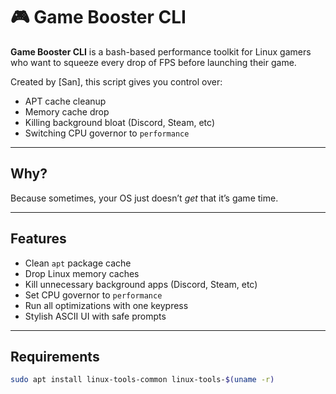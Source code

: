 # 🎮 Game Booster CLI

**Game Booster CLI** is a bash-based performance toolkit for Linux gamers who want to squeeze every drop of FPS before launching their game.

Created by [San], this script gives you control over:
- APT cache cleanup
- Memory cache drop
- Killing background bloat (Discord, Steam, etc)
- Switching CPU governor to `performance`

---

##  Why?

Because sometimes, your OS just doesn’t *get* that it’s game time.

---

##  Features

-  Clean `apt` package cache
-  Drop Linux memory caches
-  Kill unnecessary background apps (Discord, Steam, etc)
-  Set CPU governor to `performance`
-  Run all optimizations with one keypress
-  Stylish ASCII UI with safe prompts

---

##  Requirements

```bash
sudo apt install linux-tools-common linux-tools-$(uname -r)



